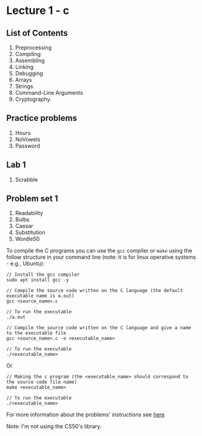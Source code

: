# Lecture 1 -  c

## List of Contents

1. Preprocessing
2. Compiling
3. Assembling
4. Linking
5. Debugging
6. Arrays
7. Strings
8. Command-Line Arguments
9. Cryptography.

## Practice problems

1. Hours
2. NoVowels
3. Password

## Lab 1

1. Scrabble
   
## Problem set 1

1. Readability
2. Bulbs
3. Caesar
4. Substitution
5. Wordle50

To compile the C programs you can use the `gcc` compiler or `make` using the follow structure in your command line (note: it is for linux operative systems - e.g., Ubuntu):

~~~
// Install the gcc compiler
sudo apt install gcc -y

// Compile the source code written on the C language (the default executable name is a.out)
gcc <source_name>.c 

// To run the executable
./a.out

// Compile the source code written on the C language and give a name to the executable file
gcc <source_name>.c -o <executable_name>

// To run the executable
./<executable_name>
~~~

Or

~~~
// Making the c program (the <executable_name> should correspond to the source code file name)
make <executable_name>

// To run the executable
./<executable_name>
~~~

For more information about the problems' instructions see [here](https://cs50.harvard.edu/c/2023/weeks/1)

Note: I'm not using the CS50's library.